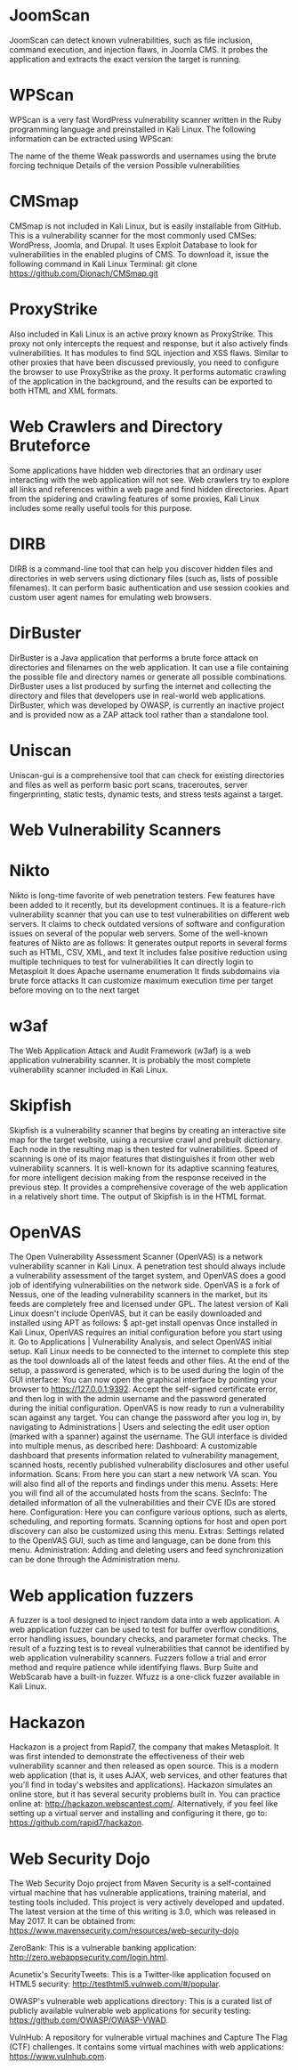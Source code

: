 # JoomScan
JoomScan can detect known vulnerabilities, such as file inclusion, command execution, and 
injection flaws, in Joomla CMS. It probes the application and extracts the exact version the
target is running.

# WPScan
WPScan is a very fast WordPress vulnerability scanner written in the Ruby programming
language and preinstalled in Kali Linux.
The following information can be extracted using WPScan:
  
   The name of the theme
   Weak passwords and usernames using the brute forcing technique
   Details of the version
   Possible vulnerabilities

# CMSmap
CMSmap is not included in Kali Linux, but is easily installable from GitHub. This is a
vulnerability scanner for the most commonly used CMSes: WordPress, Joomla, and Drupal.
It uses Exploit Database to look for vulnerabilities in the enabled plugins of CMS. To
download it, issue the following command in Kali Linux Terminal:
git clone https://github.com/Dionach/CMSmap.git

# ProxyStrike
Also included in Kali Linux is an active proxy known as ProxyStrike. This proxy not only
intercepts the request and response, but it also actively finds vulnerabilities. It has modules
to find SQL injection and XSS flaws. Similar to other proxies that have been discussed
previously, you need to configure the browser to use ProxyStrike as the proxy. It performs
automatic crawling of the application in the background, and the results can be exported to
both HTML and XML formats.

# Web Crawlers and Directory Bruteforce
Some applications have hidden web directories that an ordinary user interacting with the
web application will not see. Web crawlers try to explore all links and references within a
web page and find hidden directories. Apart from the spidering and crawling features of
some proxies, Kali Linux includes some really useful tools for this purpose.

# DIRB
DIRB is a command-line tool that can help you discover hidden files and directories in web
servers using dictionary files (such as, lists of possible filenames). It can perform basic
authentication and use session cookies and custom user agent names for emulating web
browsers.

# DirBuster
DirBuster is a Java application that performs a brute force attack on directories and
filenames on the web application. It can use a file containing the possible file and directory
names or generate all possible combinations. DirBuster uses a list produced by surfing the
internet and collecting the directory and files that developers use in real-world web
applications. DirBuster, which was developed by OWASP, is currently an inactive project
and is provided now as a ZAP attack tool rather than a standalone tool.

# Uniscan
Uniscan-gui is a comprehensive tool that can check for existing directories and files as well
as perform basic port scans, traceroutes, server fingerprinting, static tests, dynamic tests,
and stress tests against a target.

# Web Vulnerability Scanners
# Nikto
Nikto is long-time favorite of web penetration testers. Few features have been added to it
recently, but its development continues. It is a feature-rich vulnerability scanner that you
can use to test vulnerabilities on different web servers. It claims to check outdated versions
of software and configuration issues on several of the popular web servers.
Some of the well-known features of Nikto are as follows:
It generates output reports in several forms such as HTML, CSV, XML, and text
It includes false positive reduction using multiple techniques to test for
vulnerabilities
It can directly login to Metasploit
It does Apache username enumeration
It finds subdomains via brute force attacks
It can customize maximum execution time per target before moving on to the
next target

# w3af
The Web Application Attack and Audit Framework (w3af) is a web application
vulnerability scanner. It is probably the most complete vulnerability scanner included in
Kali Linux.

# Skipfish
Skipfish is a vulnerability scanner that begins by creating an interactive site map for the
target website, using a recursive crawl and prebuilt dictionary. Each node in the resulting
map is then tested for vulnerabilities. Speed of scanning is one of its major features that
distinguishes it from other web vulnerability scanners. It is well-known for its adaptive
scanning features, for more intelligent decision making from the response received in the
previous step. It provides a comprehensive coverage of the web application in a relatively
short time. The output of Skipfish is in the HTML format.


# OpenVAS
The Open Vulnerability Assessment Scanner (OpenVAS) is a network vulnerability
scanner in Kali Linux. A penetration test should always include a vulnerability assessment
of the target system, and OpenVAS does a good job of identifying vulnerabilities on the
network side. OpenVAS is a fork of Nessus, one of the leading vulnerability scanners in the
market, but its feeds are completely free and licensed under GPL. The latest version of Kali
Linux doesn't include OpenVAS, but it can be easily downloaded and installed using APT
as follows:
$ apt-get install openvas
Once installed in Kali Linux, OpenVAS requires an initial configuration before you start
using it. Go to Applications | Vulnerability Analysis, and select OpenVAS initial setup.
Kali Linux needs to be connected to the internet to complete this step as the tool downloads
all of the latest feeds and other files. At the end of the setup, a password is generated, which
is to be used during the login of the GUI interface:
You can now open the graphical interface by pointing your browser to
https://127.0.0.1:9392. Accept the self-signed certificate error, and then log in with
the admin username and the password generated during the initial configuration.
OpenVAS is now ready to run a vulnerability scan against any target. You can change the
password after you log in, by navigating to Administrations | Users and selecting the edit
user option (marked with a spanner) against the username.
The GUI interface is divided into multiple menus, as described here:
Dashboard: A customizable dashboard that presents information related to
vulnerability management, scanned hosts, recently published vulnerability
disclosures and other useful information.
Scans: From here you can start a new network VA scan. You will also find all of
the reports and findings under this menu.
Assets: Here you will find all of the accumulated hosts from the scans.
SecInfo: The detailed information of all the vulnerabilities and their CVE IDs are
stored here.
Configuration: Here you can configure various options, such as alerts,
scheduling, and reporting formats. Scanning options for host and open port
discovery can also be customized using this menu.
Extras: Settings related to the OpenVAS GUI, such as time and language, can be
done from this menu.
Administration: Adding and deleting users and feed synchronization can be
done through the Administration menu.

# Web application fuzzers
A fuzzer is a tool designed to inject random data into a web application. A web application
fuzzer can be used to test for buffer overflow conditions, error handling issues, boundary
checks, and parameter format checks. The result of a fuzzing test is to reveal vulnerabilities
that cannot be identified by web application vulnerability scanners. Fuzzers follow a trial
and error method and require patience while identifying flaws.
Burp Suite and WebScarab have a built-in fuzzer. Wfuzz is a one-click fuzzer available in
Kali Linux.

# Hackazon
Hackazon is a project from Rapid7, the company that makes Metasploit. It was first
intended to demonstrate the effectiveness of their web vulnerability scanner and then
released as open source. This is a modern web application (that is, it uses AJAX, web
services, and other features that you'll find in today's websites and applications). Hackazon
simulates an online store, but it has several security problems built in. You can practice
online at: http://hackazon.webscantest.com/. Alternatively, if you feel like setting up a
virtual server and installing and configuring it there, go to:
https://github.com/rapid7/hackazon.

# Web Security Dojo
The Web Security Dojo project from Maven Security is a self-contained virtual machine
that has vulnerable applications, training material, and testing tools included. This project is
very actively developed and updated. The latest version at the time of this writing is 3.0,
which was released in May 2017. It can be obtained from:
https://www.mavensecurity.com/resources/web-security-dojo

ZeroBank: This is a vulnerable banking application: http://zero.webappsecurity.com/login.html.

Acunetix's SecurityTweets: This is a Twitter-like application focused on HTML5 security: http://testhtml5.vulnweb.com/#/popular.

OWASP's vulnerable web applications directory: This is a curated list of publicly available vulnerable web applications for security testing:
https://github.com/OWASP/OWASP-VWAD.

VulnHub: A repository for vulnerable virtual machines and Capture The Flag (CTF) challenges. It contains some virtual machines with web applications:
https://www.vulnhub.com.
